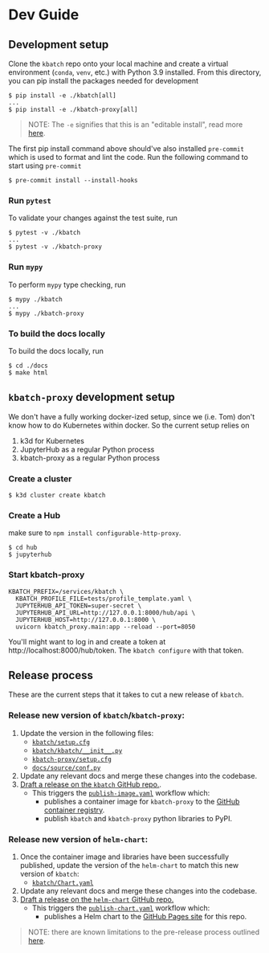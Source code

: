 # Dev Guide

## Development setup

Clone the `kbatch` repo onto your local machine and create a virtual environment (`conda`, `venv`, etc.) with Python 3.9 installed. From this directory, you can pip install the packages needed for development

```
$ pip install -e ./kbatch[all]
...
$ pip install -e ./kbatch-proxy[all]
```

> NOTE: The `-e` signifies that this is an "editable install", read more [here](https://pip.pypa.io/en/stable/topics/local-project-installs/#editable-installs).

The first pip install command above should've also installed `pre-commit` which is used to format and lint the code. Run the following command to start using `pre-commit`

```
$ pre-commit install --install-hooks
```

### Run `pytest`

To validate your changes against the test suite, run

```
$ pytest -v ./kbatch
...
$ pytest -v ./kbatch-proxy
```

### Run `mypy`

To perform `mypy` type checking, run

```
$ mypy ./kbatch
...
$ mypy ./kbatch-proxy
```

### To build the docs locally

To build the docs locally, run

```
$ cd ./docs
$ make html
```


## `kbatch-proxy` development setup

We don't have a fully working docker-ized setup, since we (i.e. Tom) don't know how to do Kubernetes within docker. So the current setup relies on

1. k3d for Kubernetes
2. JupyterHub as a regular Python process
3. kbatch-proxy as a regular Python process

### Create a cluster

```
$ k3d cluster create kbatch
```

### Create a Hub

make sure to `npm install configurable-http-proxy`.

```
$ cd hub
$ jupyterhub
```

### Start kbatch-proxy

```
KBATCH_PREFIX=/services/kbatch \
  KBATCH_PROFILE_FILE=tests/profile_template.yaml \
  JUPYTERHUB_API_TOKEN=super-secret \
  JUPYTERHUB_API_URL=http://127.0.0.1:8000/hub/api \
  JUPYTERHUB_HOST=http://127.0.0.1:8000 \
  uvicorn kbatch_proxy.main:app --reload --port=8050
```

You'll might want to log in and create a token at http://localhost:8000/hub/token. The `kbatch configure` with that token.

## Release process

These are the current steps that it takes to cut a new release of `kbatch`.

### Release new version of `kbatch`/`kbatch-proxy`:
1. Update the version in the following files:
   - [`kbatch/setup.cfg`](https://github.com/kbatch-dev/kbatch/blob/main/kbatch/setup.cfg#L7)
   - [`kbatch/kbatch/__init__.py`](https://github.com/kbatch-dev/kbatch/blob/main/kbatch/kbatch/__init__.py#L17)
   - [`kbatch-proxy/setup.cfg`](https://github.com/kbatch-dev/kbatch/blob/main/kbatch-proxy/setup.cfg#L7)
   - [`docs/source/conf.py`](https://github.com/kbatch-dev/kbatch/blob/main/docs/source/conf.py#L25)
3. Update any relevant docs and merge these changes into the codebase. 
2. [Draft a release on the `kbatch` GitHub repo.](https://github.com/kbatch-dev/kbatch/releases).
   - This triggers the [`publish-image.yaml`](https://github.com/kbatch-dev/kbatch/blob/main/.github/workflows/publish-image.yaml) workflow which:
     - publishes a container image for `kbatch-proxy` to the [GitHub container registry](https://github.com/kbatch-dev/kbatch/pkgs/container/kbatch-proxy).
     - publish `kbatch` and `kbatch-proxy` python libraries to PyPI.


### Release new version of `helm-chart`:
1. Once the container image and libraries have been successfully published, update the version of the `helm-chart` to match this new version of `kbatch`:
   - [`kbatch/Chart.yaml`](https://github.com/kbatch-dev/helm-chart/blob/main/kbatch/Chart.yaml#L6)
2. Update any relevant docs and merge these changes into the codebase.
3. [Draft a release on the `helm-chart` GitHub repo.](https://github.com/kbatch-dev/helm-chart/releases)
   - This triggers the [`publish-chart.yaml`](https://github.com/kbatch-dev/helm-chart/blob/main/.github/workflows/publish-charts.yml) workflow which:
     - publishes a Helm chart to the [GitHub Pages site](https://kbatch-dev.github.io/helm-chart/) for this repo.

> NOTE: there are known limitations to the pre-release process outlined [here](https://github.com/kbatch-dev/kbatch/issues/42).

